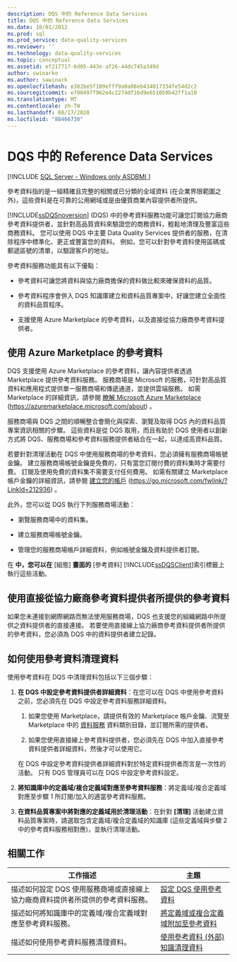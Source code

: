 ```yaml
---
description: DQS 中的 Reference Data Services
title: DQS 中的 Reference Data Services
ms.date: 10/01/2012
ms.prod: sql
ms.prod_service: data-quality-services
ms.reviewer: ''
ms.technology: data-quality-services
ms.topic: conceptual
ms.assetid: ef217717-6d05-443e-af26-44dc745a349d
author: swinarko
ms.author: sawinark
ms.openlocfilehash: e382be5f109efff9a0a08eb434017334fe54d2c2
ms.sourcegitcommit: e700497f962e4c2274df16d9e651059b42ff1a10
ms.translationtype: MT
ms.contentlocale: zh-TW
ms.lasthandoff: 08/17/2020
ms.locfileid: "88466730"
---
```

# <a name="reference-data-services-in-dqs"></a>DQS 中的 Reference Data Services

[!INCLUDE [SQL Server - Windows only ASDBMI  ](../includes/applies-to-version/sqlserver.md)]

  參考資料指的是一組精確且完整的相關或已分類的全域資料 (在企業界限範圍之外)，這些資料是在可靠的公用網域或是由優質商業內容提供者所提供。  
  
 [!INCLUDE[ssDQSnoversion](../includes/ssdqsnoversion-md.md)] (DQS) 中的參考資料服務功能可讓您訂閱協力廠商參考資料提供者，並針對高品質資料來驗證您的商務資料，輕鬆地清理及豐富這些商務資料。 您可以使用 DQS 中主要 Data Quality Services 提供者的服務，在清除程序中標準化、更正或豐富您的資料。 例如，您可以針對參考資料使用區碼或郵遞區號的清單，以驗證客戶的地址。  
  
 參考資料服務功能具有以下優點：  
  
-   參考資料可讓您將資料與協力廠商擔保的資料做比較來確保資料的品質。  
  
-   參考資料程序會併入 DQS 知識庫建立和資料品質專案中，好讓您建立全面性的資料品質程序。  
  
-   支援使用 Azure Marketplace 的參考資料，以及直接從協力廠商參考資料提供者。  
  
##  <a name="using-reference-data-from-azure-marketplace"></a><a name="Marketplace"></a> 使用 Azure Marketplace 的參考資料  
 DQS 支援使用 Azure Marketplace 的參考資料，讓內容提供者透過 Marketplace 提供參考資料服務。 服務商場是 Microsoft 的服務，可針對高品質資料和應用程式提供單一服務商場和傳遞通道，並提供雲端服務。 如需 Marketplace 的詳細資訊，請參閱 [瞭解 Microsoft Azure Marketplace](https://azuremarketplace.microsoft.com/about) (https://azuremarketplace.microsoft.com/about) 。
  
 服務商場與 DQS 之間的順暢整合會簡化與探索、瀏覽及取得 DQS 內的資料品質專案資訊相關的步驟。 這些資料是從 DQS 取用，而且有助於 DQS 使用者以創新方式將 DQS、服務商場和參考資料服務提供者結合在一起，以達成高資料品質。  
  
 若要針對清理活動在 DQS 中使用服務商場的參考資料，您必須擁有服務商場帳號金鑰。 建立服務商場帳號金鑰是免費的，只有當您訂閱付費的資料集時才需要付費。 訂閱及使用免費的資料集不需要支付任何費用。 如需有關建立 Marketplace 帳戶金鑰的詳細資訊，請參閱 [建立您的帳戶](https://go.microsoft.com/fwlink/?LinkId=212936) (https://go.microsoft.com/fwlink/?LinkId=212936) 。  
  
 此外，您可以從 DQS 執行下列服務商場活動：  
  
-   瀏覽服務商場中的資料集。  
  
-   建立服務商場帳號金鑰。  
  
-   管理您的服務商場帳戶詳細資料，例如帳號金鑰及資料提供者訂閱。  
  
 在 **中，您可以在** [組態] **畫面的** [參考資料] [!INCLUDE[ssDQSClient](../includes/ssdqsclient-md.md)]索引標籤上執行這些活動。  
  
##  <a name="using-reference-data-directly-from-the-third-party-reference-data-providers"></a><a name="Direct"></a> 使用直接從協力廠商參考資料提供者所提供的參考資料  
 如果您未連接到網際網路而無法使用服務商場，DQS 也支援您的組織網路中所提供之資料提供者的直接連接。 若要使用直接線上協力廠商參考資料提供者所提供的參考資料，您必須為 DQS 中的資料提供者建立記錄。  
  
##  <a name="how-to-cleanse-data-by-using-the-reference-data"></a><a name="HowToCleanse"></a> 如何使用參考資料清理資料  
 使用參考資料在 DQS 中清理資料包括以下三個步驟：  
  
1.  **在 DQS 中設定參考資料提供者詳細資料**：在您可以在 DQS 中使用參考資料之前，您必須先在 DQS 中設定參考資料服務詳細資料。  
  
    1.  如果您使用 Marketplace，請提供有效的 Marketplace 帳戶金鑰、流覽至 Marketplace 中的 [資料服務](https://azuremarketplace.microsoft.com/marketplace/apps/category/azure-active-directory-apps?page=1&subcategories=data-services) 資料類別目錄，並訂閱所需的提供者。  
  
    2.  如果您使用直接線上參考資料提供者，您必須先在 DQS 中加入直接參考資料提供者詳細資料，然後才可以使用它。  
  
     在 DQS 中設定參考資料提供者詳細資料對於特定資料提供者而言是一次性的活動。 只有 DQS 管理員可以在 DQS 中設定參考資料設定。  
  
2.  **將知識庫中的定義域/複合定義域對應至參考資料服務**：將定義域/複合定義域對應至步驟 1 所訂閱/加入的適當參考資料服務。  
  
3.  **在資料品質專案中將對應的定義域用於清理活動**：在針對 **[清理]** 活動建立資料品質專案時，請選取包含定義域/複合定義域的知識庫 (這些定義域與步驟 2 中的參考資料服務相對應)，並執行清理活動。  
  
## <a name="related-tasks"></a>相關工作  
  
|工作描述|主題|  
|----------------------|-----------|  
|描述如何設定 DQS 使用服務商場或直接線上協力廠商資料提供者所提供的參考資料服務。|[設定 DQS 使用參考資料](../data-quality-services/configure-dqs-to-use-reference-data.md)|  
|描述如何將知識庫中的定義域/複合定義域對應至參考資料服務。|[將定義域或複合定義域附加至參考資料](../data-quality-services/attach-domain-or-composite-domain-to-reference-data.md)|  
|描述如何使用參考資料服務清理資料。|[使用參考資料 &#40;外部&#41; 知識清理資料](../data-quality-services/cleanse-data-using-reference-data-external-knowledge.md)|  
  
  
